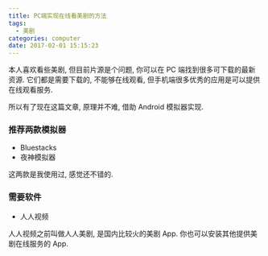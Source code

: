 ```yaml
---
title: PC端实现在线看美剧的方法
tags:
  - 美剧
categories: computer
date: 2017-02-01 15:15:23
---
```


本人喜欢看些美剧, 但目前片源是个问题, 你可以在 PC 端找到很多可下载的最新资源.
它们都是需要下载的, 不能够在线观看, 但手机端很多优秀的应用是可以提供在线观看服务.

所以有了现在这篇文章, 原理并不难, 借助 Android 模拟器实现.

### 推荐两款模拟器

- Bluestacks
- 夜神模拟器

这两款是我使用过, 感觉还不错的.

### 需要软件

- 人人视频

人人视频之前叫做人人美剧, 是国内比较火的美剧 App.
你也可以安装其他提供美剧在线服务的 App.




